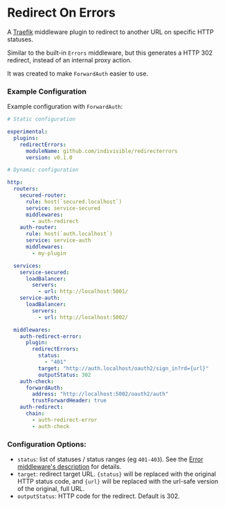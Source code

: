 # Redirect On Errors

A [Traefik](https://traefik.io) middleware plugin to redirect to another URL on specific HTTP statuses.

Similar to the built-in `Errors` middleware, but this generates a HTTP 302 redirect, instead of an internal proxy action.

It was created to make `ForwardAuth` easier to use.

### Example Configuration

Example configuration with `ForwardAuth`:

```yaml
# Static configuration

experimental:
  plugins:
    redirectErrors:
      moduleName: github.com/indivisible/redirecterrors
      version: v0.1.0
```

```yaml
# Dynamic configuration

http:
  routers:
    secured-router:
      rule: host(`secured.localhost`)
      service: service-secured
      middlewares:
        - auth-redirect
    auth-router:
      rule: host(`auth.localhost`)
      service: service-auth
      middlewares:
        - my-plugin

  services:
    service-secured:
      loadBalancer:
        servers:
          - url: http://localhost:5001/
    service-auth:
      loadBalancer:
        servers:
          - url: http://localhost:5002/

  middlewares:
    auth-redirect-error:
      plugin:
        redirectErrors:
          status:
            - "401"
          target: "http://auth.localhost/oauth2/sign_in?rd={url}"
          outputStatus: 302
    auth-check:
      forwardAuth:
        address: "http://localhost:5002/oauth2/auth"
        trustForwardHeader: true
    auth-redirect:
      chain:
        - auth-redirect-error
        - auth-check
```

### Configuration Options:

- `status`: list of statuses / status ranges (eg `401-403`). See the [Error middleware's description](https://doc.traefik.io/traefik/middlewares/http/errorpages/#status) for details.
- `target`: redirect target URL. `{status}` will be replaced with the original HTTP status code, and `{url}` will be replaced with the url-safe version of the original, full URL.
- `outputStatus`: HTTP code for the redirect. Default is 302.
